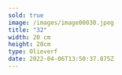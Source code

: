 ```yaml
---
sold: true
image: /images/image00030.jpeg
title: "32"
width: 20 cm
height: 20cm
type: Olieverf
date: 2022-04-06T13:50:37.875Z
---
```

